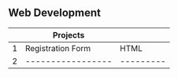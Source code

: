 
## Web Development

| |Projects|    |
|-|--------|----|
|1|Registration Form|HTML|
|2|-----------------|---------|
